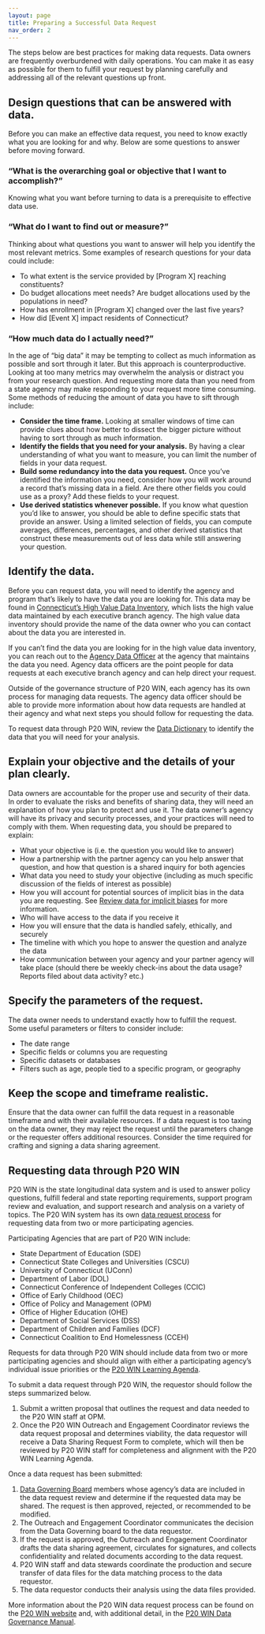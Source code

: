 ```yaml
---
layout: page
title: Preparing a Successful Data Request
nav_order: 2
---
```


The steps below are best practices for making data requests. Data owners are frequently overburdened with daily operations. You can make it as easy as possible for them to fulfill your request by planning carefully and addressing all of the relevant questions up front.

## Design questions that can be answered with data.

Before you can make an effective data request, you need to know exactly what you are looking for and why. Below are some questions to answer before moving forward.

### “What is the overarching goal or objective that I want to accomplish?”

Knowing what you want before turning to data is a prerequisite to effective data use. 

### “What do I want to find out or measure?”

Thinking about what questions you want to answer will help you identify the most relevant metrics. Some examples of research questions for your data could include:
* To what extent is the service provided by [Program X] reaching constituents?
* Do budget allocations meet needs? Are budget allocations used by the populations in need?
* How has enrollment in [Program X] changed over the last five years?
* How did [Event X] impact residents of Connecticut?

### “How much data do I actually need?”

In the age of “big data” it may be tempting to collect as much information as possible and sort through it later. But this approach is counterproductive. Looking at too many metrics may overwhelm the analysis or distract you from your research question. And requesting more data than you need from a state agency may make responding to your request more time consuming. Some methods of reducing the amount of data you have to sift through include:

* **Consider the time frame.** Looking at smaller windows of time can provide clues about how better to dissect the bigger picture without having to sort through as much information.
* **Identify the fields that you need for your analysis.** By having a clear understanding of what you want to measure, you can limit the number of fields in your data request.
* **Build some redundancy into the data you request.** Once you’ve identified the information you need, consider how you will work around a record that’s missing data in a field. Are there other fields you could use as a proxy? Add these fields to your request.
* **Use derived statistics whenever possible.** If you know what question you’d like to answer, you should be able to define specific stats that provide an answer. Using a limited selection of fields, you can compute averages, differences, percentages, and other derived statistics that construct these measurements out of less data while still answering your question.

## Identify the data.

Before you can request data, you will need to identify the agency and program that’s likely to have the data you are looking for. This data may be found in [Connecticut’s High Value Data Inventory](https://data.ct.gov/Government/2020-CT-Data-Catalog/52ei-h2pn), which lists the high value data maintained by each executive branch agency. The high value data inventory should provide the name of the data owner who you can contact about the data you are interested in. 

If you can’t find the data you are looking for in the high value data inventory, you can reach out to the [Agency Data Officer](https://data.ct.gov/Government/Agency-Data-Officers/ti3z-strx) at the agency that maintains the data you need. Agency data officers are the point people for data requests at each executive branch agency and can help direct your request. 

Outside of the governance structure of P20 WIN, each agency has its own process for managing data requests. The agency data officer should be able to provide more information about how data requests are handled at their agency and what next steps you should follow for requesting the data. 

To request data through P20 WIN, review the [Data Dictionary](https://portal.ct.gov/-/media/OPM/P20Win/Reports/P20WIN_Data_Dictionary.xlsx) to identify the data that you will need for your analysis. 

## Explain your objective and the details of your plan clearly. 

Data owners are accountable for the proper use and security of their data. In order to evaluate the risks and benefits of sharing data, they will need an explanation of how you plan to protect and use it. The data owner’s agency will have its privacy and security processes, and your practices will need to comply with them. When requesting data, you should be prepared to explain:

 * What your objective is (i.e. the question you would like to answer)
 * How a partnership with the partner agency can you help answer that question, and how that question is a shared inquiry for both agencies
 * What data you need to study your objective (including as much specific discussion of the fields of interest as possible)
 * How you will account for potential sources of implicit bias in the data you are requesting. See [Review data for implicit biases](/data-sharing-playbook/enabling-data-sharing/#review-data-for-implicit-biases) for more information.
 * Who will have access to the data if you receive it
 * How you will ensure that the data is handled safely, ethically, and securely
 * The timeline with which you hope to answer the question and analyze the data
 * How communication between your agency and your partner agency will take place (should there be weekly check-ins about the data usage? Reports filed about data activity? etc.)

## Specify the parameters of the request.

The data owner needs to understand exactly how to fulfill the request. Some useful parameters or filters to consider include:

 * The date range
 * Specific fields or columns you are requesting
 * Specific datasets or databases
 * Filters such as age, people tied to a specific program, or geography

## Keep the scope and timeframe realistic.

Ensure that the data owner can fulfill the data request in a reasonable timeframe and with their available resources. If a data request is too taxing on the data owner, they may reject the request until the parameters change or the requester offers additional resources. Consider the time required for crafting and signing a data sharing agreement.

## Requesting data through P20 WIN

P20 WIN is the state longitudinal data system and is used to answer policy questions, fulfill federal and state reporting requirements, support program review and evaluation, and support research and analysis on a variety of topics. The P20 WIN system has its own [data request process](https://portal.ct.gov/OPM/P20Win/Request-Data) for requesting data from two or more participating agencies.

Participating Agencies that are part of P20 WIN include: 

 * State Department of Education (SDE)
 * Connecticut State Colleges and Universities (CSCU)
 * University of Connecticut (UConn)
 * Department of Labor (DOL)
 * Connecticut Conference of Independent Colleges (CCIC)
 * Office of Early Childhood (OEC)
 * Office of Policy and Management (OPM)
 * Office of Higher Education (OHE)
 * Department of Social Services (DSS)
 * Department of Children and Families (DCF)
 * Connecticut Coalition to End Homelessness (CCEH)

Requests for data through P20 WIN should include data from two or more participating agencies and should align with either a participating agency’s individual issue priorities or the [P20 WIN Learning Agenda](https://portal.ct.gov/OPM/P20Win/Learning-Agenda). 

To submit a data request through P20 WIN, the requestor should follow the steps summarized below. 

1. Submit a written proposal that outlines the request and data needed to the P20 WIN staff at OPM. 
2. Once the P20 WIN Outreach and Engagement Coordinator reviews the data request proposal and determines viability, the data requestor will receive a Data Sharing Request Form to complete, which will then be reviewed by P20 WIN staff for completeness and alignment with the P20 WIN Learning Agenda.

Once a data request has been submitted: 

1. [Data Governing Board](https://portal.ct.gov/opm/p20win/governance) members whose agency’s data are included in the data request review and determine if the requested data may be shared. The request is then approved, rejected, or recommended to be modified.
2. The Outreach and Engagement Coordinator communicates the decision from the Data Governing board to the data requestor. 
3. If the request is approved, the Outreach and Engagement Coordinator drafts the data sharing agreement, circulates for signatures, and collects confidentiality and related documents according to the data request. 
4. P20 WIN staff and data stewards coordinate the production and secure transfer of data files for the data matching process to the data requestor. 
5. The data requestor conducts their analysis using the data files provided.

More information about the P20 WIN data request process can be found on the [P20 WIN website](https://portal.ct.gov/OPM/P20Win/Request-Data) and, with additional detail, in the [P20 WIN Data Governance Manual](https://p20-win.github.io/Data-Governance-Manual/). 
